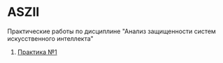 # ASZII
Практические работы по дисциплине "Анализ защищенности систем искусственного интеллекта"
1. [Практика №1]([https://github.com/slavastrybak/TOIB/tree/main/PR1](https://github.com/slavastrybak/ASZII/blob/main/PR1/Prac1.ipynb))
